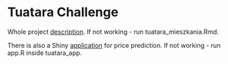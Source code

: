 # Tuatara Challenge

Whole project [description](https://rawgit.com/krzyslom/tuatara/master/tuatara_mieszkania.html). If not working - run tuatara_mieszkania.Rmd.

There is also a Shiny [application](https://krzyslom.shinyapps.io/tuatara_app/) for price prediction. If not working - run app.R inside tuatara_app.